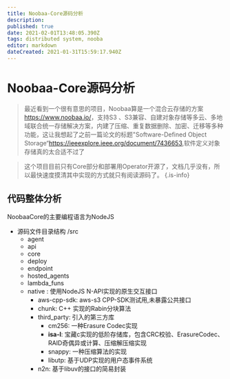 ```yaml
---
title: Noobaa-Core源码分析
description: 
published: true
date: 2021-02-01T13:48:05.390Z
tags: distributed system, nooba
editor: markdown
dateCreated: 2021-01-31T15:59:17.940Z
---
```


# Noobaa-Core源码分析
> 最近看到一个很有意思的项目，Noobaa算是一个混合云存储的方案 <https://www.noobaa.io/>，支持S3 、S3兼容、自建对象存储等多云、多地域联合统一存储解决方案，内建了压缩、重复数据删除、加密、迁移等多种功能，这让我想起了之前一篇论文的标题"Software-Defined Object Storage“<https://ieeexplore.ieee.org/document/7436653>,软件定义对象存储真的太合适不过了

> 这个项目目前只有Core部分和部署用Operator开源了，文档几乎没有，所以最快速度摸清其中实现的方式就只有阅读源码了。
{.is-info}

## 代码整体分析
NoobaaCore的主要编程语言为NodeJS

- 源码文件目录结构 /src
	- agent
  - api
  - core
  - deploy
  - endpoint
  - hosted_agents
  - lambda_funs
  - native : 使用NodeJS N-API实现的原生交互接口
  	- aws-cpp-sdk: aws-s3 CPP-SDK测试用,未暴露公共接口
    - chunk: C++ 实现的Rabin分块算法
    - third_party: 引入的第三方库
    	- cm256: 一种Erasure Codec实现
      - **isa-l**: 宝藏c实现的低阶存储库，包含CRC校验、ErasureCodec、RAID奇偶异或计算、压缩解压缩实现
      - snappy: 一种压缩算法的实现
      - libutp: 基于UDP实现的用户态事件系统
    - n2n: 基于libuv的接口的简易封装
    